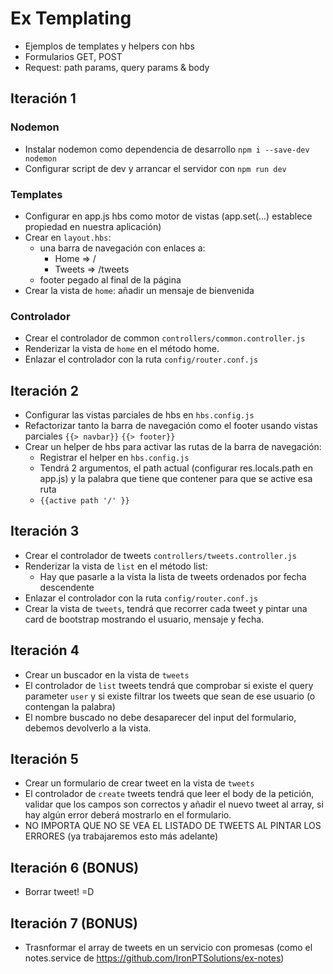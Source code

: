 # Ex Templating

- Ejemplos de templates y helpers con hbs
- Formularios GET, POST
- Request: path params, query params & body

##  Iteración 1
### Nodemon
- Instalar nodemon como dependencia de desarrollo `npm i --save-dev nodemon`
- Configurar script de dev y arrancar el servidor con `npm run dev`

### Templates
- Configurar en app.js hbs como motor de vistas (app.set(...) establece propiedad en nuestra aplicación)
- Crear en `layout.hbs`:
  - una barra de navegación con enlaces a:
    - Home => /
    - Tweets => /tweets
  - footer pegado al final de la página
- Crear la vista de `home`: añadir un mensaje de bienvenida

### Controlador
- Crear el controlador de common `controllers/common.controller.js`
- Renderizar la vista de `home` en el método home.
- Enlazar el controlador con la ruta `config/router.conf.js`

##  Iteración 2
- Configurar las vistas parciales de hbs en `hbs.config.js`
- Refactorizar tanto la barra de navegación como el footer usando vistas parciales `{{> navbar}}` `{{> footer}}`
- Crear un helper de hbs para activar las rutas de la barra de navegación:
  - Registrar el helper en `hbs.config.js`
  - Tendrá 2 argumentos, el path actual (configurar res.locals.path en app.js) y la palabra que tiene que contener para que se active esa ruta
  - `{{active path '/' }}`


## Iteración 3

- Crear el controlador de tweets `controllers/tweets.controller.js`
- Renderizar la vista de `list` en el método list:
  - Hay que pasarle a la vista la lista de tweets ordenados por fecha descendente
- Enlazar el controlador con la ruta `config/router.conf.js`
- Crear la vista de `tweets`, tendrá que recorrer cada tweet y pintar una card de bootstrap mostrando el usuario, mensaje  y fecha.

## Iteración 4

- Crear un buscador en la vista de `tweets`
- El controlador de `list` tweets tendrá que comprobar si existe el query parameter `user` y si existe filtrar los tweets que sean de ese usuario (o contengan la palabra)
- El nombre buscado no debe desaparecer del input del formulario, debemos devolverlo a la vista.


## Iteración 5

- Crear un formulario de crear tweet en la vista de `tweets`
- El controlador de `create` tweets tendrá que leer el body de la petición, validar que los campos son correctos y añadir el nuevo tweet al array, si hay algún error deberá mostrarlo en el formulario.
- NO IMPORTA QUE NO SE VEA EL LISTADO DE TWEETS AL PINTAR LOS ERRORES (ya trabajaremos esto más adelante)


## Iteración 6 (BONUS)
- Borrar tweet! =D

## Iteración 7 (BONUS)
- Trasnformar el array de tweets en un servicio con promesas (como el notes.service de https://github.com/IronPTSolutions/ex-notes)

